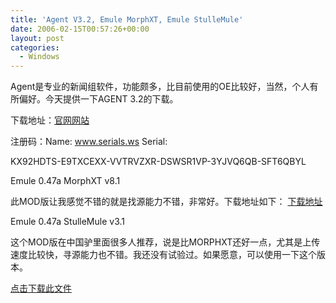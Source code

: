 ```yaml
---
title: 'Agent V3.2, Emule MorphXT, Emule StulleMule'
date: 2006-02-15T00:57:26+00:00
layout: post
categories:
  - Windows
---
```


Agent是专业的新闻组软件，功能颇多，比目前使用的OE比较好，当然，个人有所偏好。今天提供一下AGENT 3.2的下载。

下载地址：[官网网站](http://www.forteinc.com/agent/)

注册码：Name: www.serials.ws Serial:

KX92HDTS-E9TXCEXX-VVTRVZXR-DSWSR1VP-3YJVQ6QB-SFT6QBYL

Emule 0.47a MorphXT v8.1

此MOD版让我感觉不错的就是找源能力不错，非常好。下载地址如下：
[下载地址](https://sourceforge.net/projects/emulemorph/files/MorphXT/eMule%200.50a%20MorphXT%2012.7/eMulev0.50a.-MorphXTv12.7-installer.exe/download)

Emule 0.47a StulleMule v3.1

这个MOD版在中国驴里面很多人推荐，说是比MORPHXT还好一点，尤其是上传速度比较快，寻源能力也不错。我还没有试验过。如果愿意，可以使用一下这个版本。

[点击下载此文件](http://prdownloads.sourceforge.net/stullemule/eMule0.50a-StulleMule_v7.0-bin.rar?download)